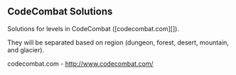 ## CodeCombat Solutions
Solutions for levels in CodeCombat ([codecombat.com][]).

They will be separated based on region (dungeon, forest, desert, mountain, and glacier).

codecombat.com - http://www.codecombat.com/
